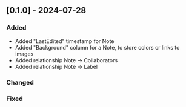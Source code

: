 ## [0.1.0] - 2024-07-28
  
### Added

- Added "LastEdited" timestamp for Note
- Added "Background" column for a Note, to store colors or links to images
- Added relationship Note -> Collaborators 
- Added relationship Note -> Label
 
### Changed
 
### Fixed